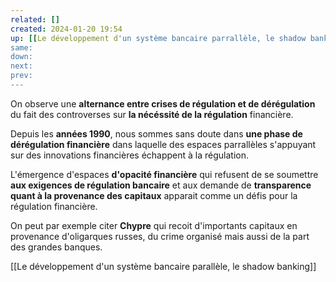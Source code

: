 ```yaml
---
related: []
created: 2024-01-20 19:54
up: [[Le développement d'un système bancaire parrallèle, le shadow banking]]
same:
down:
next:
prev:
---
```


On observe une **alternance entre crises de régulation et de dérégulation** du fait des controverses sur **la nécéssité de la régulation** financière.

Depuis les **années 1990**, nous sommes sans doute dans **une phase de dérégulation financière** dans laquelle des espaces parrallèles s'appuyant sur des innovations financières échappent à la régulation.

L'émergence d'espaces **d'opacité financière** qui refusent de se soumettre **aux exigences de régulation bancaire** et aux demande de **transparence quant à la provenance des capitaux** apparait comme un défis pour la régulation financière.

On peut par exemple citer **Chypre** qui recoit d'importants capitaux en provenance d'oligarques russes, du crime organisé mais aussi de la part des grandes banques.

[[Le développement d'un système bancaire parallèle, le shadow banking]]

